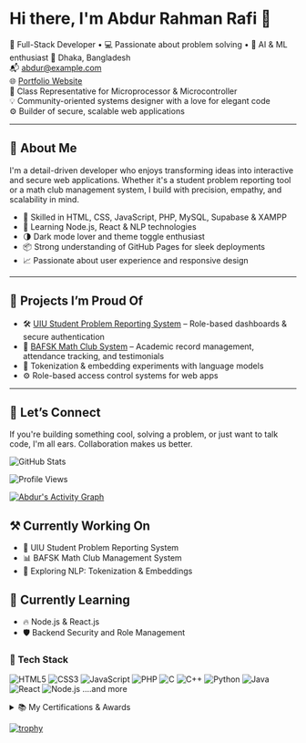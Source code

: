 # Hi there, I'm Abdur Rahman Rafi 👋  
🎯 Full-Stack Developer • 💻 Passionate about problem solving • 🧠 AI & ML enthusiast
📍 Dhaka, Bangladesh  
📬 abdur@example.com  
🌐 [Portfolio Website](https://abdur-rahman-rafi.github.io/resume/)  
🧠 Class Representative for Microprocessor & Microcontroller  
💡 Community-oriented systems designer with a love for elegant code  
⚙️ Builder of secure, scalable web applications  

---

## 🚀 About Me  
I'm a detail-driven developer who enjoys transforming ideas into interactive and secure web applications. Whether it's a student problem reporting tool or a math club management system, I build with precision, empathy, and scalability in mind.

- 🔧 Skilled in HTML, CSS, JavaScript, PHP, MySQL, Supabase & XAMPP  
- 🧪 Learning Node.js, React & NLP technologies  
- 🌗 Dark mode lover and theme toggle enthusiast  
- 📦 Strong understanding of GitHub Pages for sleek deployments  
- 📈 Passionate about user experience and responsive design  

---

## 🔨 Projects I’m Proud Of  
- 🛠️ [UIU Student Problem Reporting System](#) – Role-based dashboards & secure authentication  
- 🧮 [BAFSK Math Club System](#) – Academic record management, attendance tracking, and testimonials  
- 🧠 Tokenization & embedding experiments with language models  
- ⚙️ Role-based access control systems for web apps  

---

## 💬 Let’s Connect  
If you're building something cool, solving a problem, or just want to talk code, I'm all ears. Collaboration makes us better.

![GitHub Stats](https://github-readme-stats.vercel.app/api?username=abdurrahmanrafi&show_icons=true&theme=tokyonight)

![Profile Views](https://komarev.com/ghpvc/?username=abdurrafi&color=green)

[![Abdur's Activity Graph](https://github-readme-activity-graph.cyclic.app/graph?username=abdurrafi&theme=github-compact)](https://github.com/ashutosh00710/github-readme-activity-graph)

## ⚒️ Currently Working On  
- 🧠 UIU Student Problem Reporting System  
- 📊 BAFSK Math Club Management System  
- 🧪 Exploring NLP: Tokenization & Embeddings  

## 📘 Currently Learning  
- 🔥 Node.js & React.js  
- 🛡️ Backend Security and Role Management  

### 🚀 Tech Stack

![HTML5](https://img.shields.io/badge/-HTML5-E34F26?style=flat&logo=html5&logoColor=white)
![CSS3](https://img.shields.io/badge/-CSS3-1572B6?style=flat&logo=css3&logoColor=white)
![JavaScript](https://img.shields.io/badge/-JavaScript-F7DF1E?style=flat&logo=javascript&logoColor=black)
![PHP](https://img.shields.io/badge/-PHP-777BB4?style=flat&logo=php&logoColor=white)
![C](https://img.shields.io/badge/-C-A8B9CC?style=flat&logo=c&logoColor=white)
![C++](https://img.shields.io/badge/-C++-00599C?style=flat&logo=c%2B%2B&logoColor=white)
![Python](https://img.shields.io/badge/-Python-3776AB?style=flat&logo=python&logoColor=white)
![Java](https://img.shields.io/badge/-Java-007396?style=flat&logo=java&logoColor=white)
![React](https://img.shields.io/badge/-React-61DAFB?style=flat&logo=react&logoColor=black)
![Node.js](https://img.shields.io/badge/-Node.js-339933?style=flat&logo=node.js&logoColor=white)
....and more

<details>
  <summary>📚 My Certifications & Awards</summary>
  - Blockchain Olympiad Bangladesh Finalist 🏅  
  - President,BAF Shaheen College Kurmitola Math Club 🧠  
</details>

[![trophy](https://github-profile-trophy.vercel.app/?username=abdurrafi)](https://github.com/ryo-ma/github-profile-trophy)

